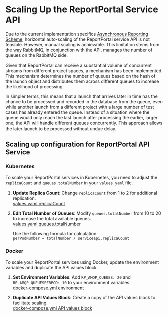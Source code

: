 # Scaling Up the ReportPortal Service API

Due to the current implementation specifics [Asynchronous Reporting Scheme](/dev-guides/AsynchronousReporting/#scheme), horizontal auto-scaling of the ReportPortal service API is not feasible. However, manual scaling is achievable. This limitation stems from the way RabbitMQ, in conjunction with the API, manages the number of queues on the RabbitMQ side.

Given that ReportPortal can receive a substantial volume of concurrent streams from different project spaces, a mechanism has been implemented. This mechanism determines the number of queues based on the hash of the launch object and distributes them across different queues to increase the likelihood of processing.

In simpler terms, this means that a launch that arrives later in time has the chance to be processed and recorded in the database from the queue, even while another launch from a different project with a large number of test cases has already entered the queue. Instead of a situation where the queue would only reach the last launch after processing the earlier, larger one, the API will handle different queues concurrently. This approach allows the later launch to be processed without undue delay.

## Scaling up configuration for ReportPortal API Service

### Kubernetes

To scale your ReportPortal services in Kubernetes, you need to adjust the `replicaCount` and `queues.totalNumber` in your `values.yaml` file.

1. **Update Replica Count**:
   Change `replicaCount` from 1 to 2 for additional replication.<br />
   [values.yaml replicaCount](https://github.com/reportportal/kubernetes/blob/develop/values.yaml#L57)

2. **Edit Total Number of Queues**:
   Modify `queues.totalNumber` from 10 to 20 to increase the total available queues.<br />
   [values.yaml queues.totalNumber](https://github.com/reportportal/kubernetes/blob/develop/values.yaml#L101)

   Use the following formula for calculation:<br />
   `perPodNumber = totalNumber / serviceapi.replicaCount`

### Docker

To scale your ReportPortal services using Docker, update the environment variables and duplicate the API values block.

1. **Set Environment Variables**:
   Add `RP_AMQP_QUEUES: 20` and `RP_AMQP_QUEUESPERPOD: 10` to your environment variables.<br />
   [docker-compose.yml environment](https://github.com/reportportal/reportportal/blob/v23.2/docker-compose.yml#L202)

2. **Duplicate API Values Block**:
   Create a copy of the API values block to facilitate scaling.<br />
   [docker-compose.yml API values block](https://github.com/reportportal/reportportal/blob/v23.2/docker-compose.yml#L191-L241)
 

